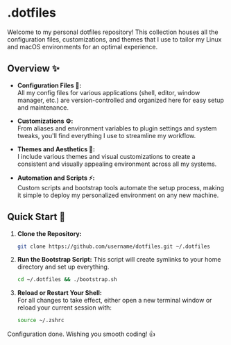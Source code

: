 # .dotfiles 

Welcome to my personal dotfiles repository! This collection houses all the configuration files, customizations, and themes that I use to tailor my Linux and macOS environments for an optimal experience. 

## Overview ✨

- **Configuration Files 📝:**  
  All my config files for various applications (shell, editor, window manager, etc.) are version-controlled and organized here for easy setup and maintenance.

- **Customizations ⚙️:**  
  From aliases and environment variables to plugin settings and system tweaks, you'll find everything I use to streamline my workflow.

- **Themes and Aesthetics 🎨:**  
  I include various themes and visual customizations to create a consistent and visually appealing environment across all my systems.

- **Automation and Scripts ⚡:**  
  Custom scripts and bootstrap tools automate the setup process, making it simple to deploy my personalized environment on any new machine.

## Quick Start 🚀

1. **Clone the Repository:**
   ```bash
   git clone https://github.com/username/dotfiles.git ~/.dotfiles
   ```

2. **Run the Bootstrap Script:**
This script will create symlinks to your home directory and set up everything.
   ```bash
   cd ~/.dotfiles && ./bootstrap.sh
   ```

4. **Reload or Restart Your Shell:**  
   For all changes to take effect, either open a new terminal window or reload your current session with:
   ```bash
   source ~/.zshrc
   ```

Configuration done. Wishing you smooth coding! 👍